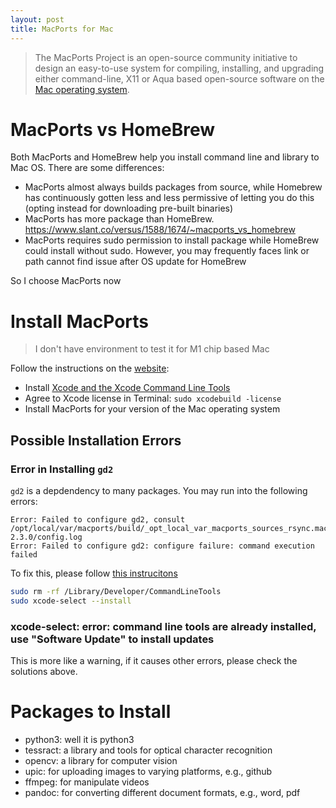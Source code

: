 ```yaml
---
layout: post
title: MacPorts for Mac
---
```


> The MacPorts Project is an open-source community initiative to design an easy-to-use system for compiling, installing, and upgrading either command-line, X11 or Aqua based open-source software on the [Mac operating system](http://www.apple.com/macos/).

# MacPorts vs HomeBrew

Both MacPorts and HomeBrew help you install command line and library to Mac OS. There are some differences:

- MacPorts almost always builds packages from source, while Homebrew has continuously gotten less and less permissive of letting you do this (opting instead for downloading pre-built binaries)
- MacPorts has more package than HomeBrew. https://www.slant.co/versus/1588/1674/~macports_vs_homebrew
- MacPorts requires sudo permission to install package while HomeBrew could install without sudo. However, you may frequently faces link or path cannot find issue after OS update for HomeBrew

So I choose MacPorts now

# Install MacPorts

> I don't have environment to test it for M1 chip based Mac

Follow the instructions on the [website](https://www.macports.org/install.php):

- Install [Xcode and the Xcode Command Line Tools](https://guide.macports.org/#installing.xcode)
- Agree to Xcode license in Terminal: `sudo xcodebuild -license`
- Install MacPorts for your version of the Mac operating system

## Possible Installation Errors

### Error in Installing `gd2` 

`gd2` is a depdendency to many packages. You may run into the following errors:

```
Error: Failed to configure gd2, consult /opt/local/var/macports/build/_opt_local_var_macports_sources_rsync.macports.org_macports_release_tarballs_ports_graphics_gd2/gd2/work/libgd-2.3.0/config.log
Error: Failed to configure gd2: configure failure: command execution failed
```

To fix this, please follow [this instrucitons](https://trac.macports.org/ticket/61541)

```bash
sudo rm -rf /Library/Developer/CommandLineTools
sudo xcode-select --install
```

### xcode-select: error: command line tools are already installed, use "Software Update" to install updates

This is more like a warning, if it causes other errors, please check the solutions above.

# Packages to Install

- python3: well it is python3
- tessract: a library and tools for optical character recognition
- opencv: a library for computer vision
- upic: for uploading images to varying platforms, e.g., github
- ffmpeg: for manipulate videos
- pandoc: for converting different document formats, e.g., word, pdf


